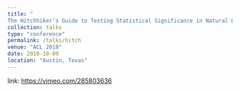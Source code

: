 ```yaml
---
title: "
The Hitchhiker’s Guide to Testing Statistical Significance in Natural Language Processing"
collection: talks
type: "conference"
permalink: /talks/hitch
venue: "ACL 2018"
date: 2018-10-09
location: "Austin, Texas"
---
```

link: https://vimeo.com/285803636
